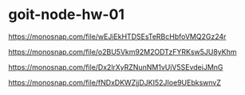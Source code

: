 # goit-node-hw-01

https://monosnap.com/file/wEJiEkHTDSEsTeRBcHbfoVMQ2Gz24r

https://monosnap.com/file/o2BU5Vkm92M2ODTzFYRKsw5JU8yKhm

https://monosnap.com/file/Dx2lrXyRZNunNM1vUjV5SEvdeiJMnG

https://monosnap.com/file/fNDxDKWZjjDJKI52JIoe9UEbkswnvZ
